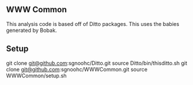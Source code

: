 ## WWW Common

This analysis code is based off of Ditto packages.
This uses the babies generated by Bobak.

## Setup

git clone git@github.com:sgnoohc/Ditto.git
source Ditto/bin/thisditto.sh
git clone git@github.com:sgnoohc/WWWCommon.git
source WWWCommon/setup.sh
